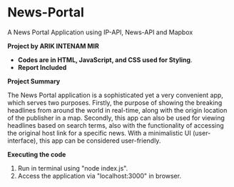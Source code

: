 # News-Portal
A News Portal Application using IP-API, News-API and Mapbox

**Project by ARIK INTENAM MIR**
- **Codes are in HTML, JavaScript, and CSS used for Styling**. 
- **Report Included**


 **Project Summary**
 
 The News Portal application is a sophisticated yet a very convenient app, which serves two purposes. Firstly, the purpose of showing the breaking headlines from around the world in real-time, along with the origin location of the publisher in a map. Secondly, this app can also be used for viewing headlines based on search terms, also with the functionality of accessing the original host link for a specific news. With a minimalistic UI (user-interface), this app can be considered user-friendly.
 
 **Executing the code**
 
1. Run in terminal using "node index.js".
2. Access the application via "localhost:3000" in browser.
 
